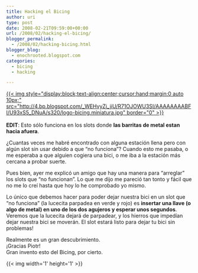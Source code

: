 ```yaml
---
title: Hacking el Bicing
author: uri
type: post
date: 2008-02-21T09:59:00+00:00
url: /2008/02/hacking-el-bicing/
blogger_permalink:
  - /2008/02/hacking-bicing.html
blogger_blog:
  - enochrooted.blogspot.com
categories:
  - bicing
  - hacking

---
```

[{{< img style="display:block;text-align:center;cursor:hand;margin:0 auto 10px;" src="http://4.bp.blogspot.com/_WEHvyZj_jiU/R71OJOWU3SI/AAAAAAAABFI/U93xS5_DNuA/s320/logo-bicing.miniatura.jpg" border="0" >}}][1]  
<span style="font-weight:bold;"><br />EDIT</span>: Esto sólo funciona en los slots donde <span style="font-weight:bold;">las barritas de metal estan hacia afuera</span>.

¿Cuantas veces me habré encontrado con alguna estación llena pero con algún slot sin usar debido a que &#8220;no funciona&#8221;? Cuando esto me pasaba, o me esperaba a que alguien cogiera una bici, o me iba a la estación más cercana a probar suerte.

Pues bien, ayer me explicó un amigo que hay una manera para &#8220;arreglar&#8221; los slots que &#8220;no funcionan&#8221;. Lo que me dijo me pareció tan tonto y fácil que no me lo creí hasta que hoy lo he comprobado yo mismo.

Lo único que debemos hacer para poder dejar nuestra bici en un slot que &#8220;no funciona&#8221; (la lucecita parpadea en verde y rojo) es <span style="font-weight:bold;">insertar una llave (o algo de metal) en uno de los dos agujeros y esperar unos segundos</span>. Veremos que la lucecita dejará de parpadear, y los hierros que impedían dejar nuestra bici se moverán. El slot estará listo para dejar tu bici sin problemas!

Realmente es un gran descubrimiento.  
¡Gracias Piotr!  
Gran invento esto del Bicing, por cierto. 

<div class="blogger-post-footer">
  {{< img width='1' height='1' >}}
</div>

 [1]: http://4.bp.blogspot.com/_WEHvyZj_jiU/R71OJOWU3SI/AAAAAAAABFI/U93xS5_DNuA/s1600-h/logo-bicing.miniatura.jpg